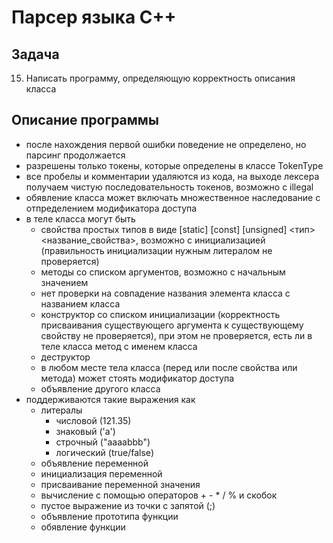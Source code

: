 # Парсер языка C++

## Задача

15. Написать программу, определяющую корректность описания класса

## Описание программы

- после нахождения первой ошибки поведение не определено, но парсинг продолжается
- разрешены только токены, которые определены в классе TokenType
- все пробелы и комментарии удаляются из кода, на выходе лексера получаем чистую последовательность токенов, возможно с illegal
- обявление класса может включать множественное наследование с отпределением модификатора доступа
- в теле класса могут быть
  - свойства простых типов в виде [static] [const] [unsigned] <тип> <название_свойства>, возможно c инициализацией (правильность инициализации нужным литералом не проверяется)
  - методы со списком аргументов, возможно с начальным значением
  - нет проверки на совпадение названия элемента класса с названием класса
  - конструктор со списком инициализации (корректность присваивания существующего аргумента к существующему свойству не проверяется), при этом не проверяется, есть ли в теле класса метод с именем класса
  - деструктор
  - в любом месте тела класса (перед или после свойства или метода) может стоять модификатор доступа
  - объявление другого класса
- поддерживаются такие выражения как
  - литералы
    - числовой (121.35)
    - знаковый ('a')
    - строчный ("aaaabbb")
    - логический (true/false)
  - объявление переменной
  - инициализация переменной
  - присваивание переменной значения
  - вычисление с помощью операторов + - \* / % и скобок
  - пустое выражение из точки с запятой (;)
  - объявление прототипа функции
  - обявление функции
